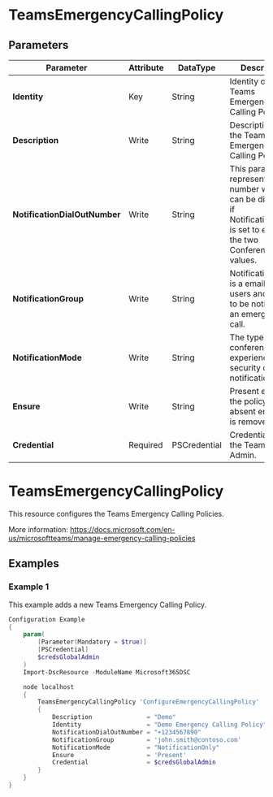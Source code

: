 ﻿# TeamsEmergencyCallingPolicy

## Parameters

| Parameter | Attribute | DataType | Description | Allowed Values |
| --- | --- | --- | --- | --- |
| **Identity** | Key | String | Identity of the Teams Emergency Calling Policy. ||
| **Description** | Write | String | Description of the Teams Emergency Calling Policy. ||
| **NotificationDialOutNumber** | Write | String | This parameter represents PSTN number which can be dialed out if NotificationMode is set to either of the two Conference values. ||
| **NotificationGroup** | Write | String | NotificationGroup is a email list of users and groups to be notified of an emergency call. ||
| **NotificationMode** | Write | String | The type of conference experience for security desk notification. |NotificationOnly, ConferenceMuted, ConferenceUnMuted|
| **Ensure** | Write | String | Present ensures the policy exists, absent ensures it is removed. |Present, Absent|
| **Credential** | Required | PSCredential | Credentials of the Teams Global Admin. ||


# TeamsEmergencyCallingPolicy

This resource configures the Teams Emergency Calling Policies.

More information: https://docs.microsoft.com/en-us/microsoftteams/manage-emergency-calling-policies

## Examples

### Example 1

This example adds a new Teams Emergency Calling Policy.

```powershell
Configuration Example
{
    param(
        [Parameter(Mandatory = $true)]
        [PSCredential]
        $credsGlobalAdmin
    )
    Import-DscResource -ModuleName Microsoft365DSC

    node localhost
    {
        TeamsEmergencyCallingPolicy 'ConfigureEmergencyCallingPolicy'
        {
            Description               = "Demo"
            Identity                  = "Demo Emergency Calling Policy"
            NotificationDialOutNumber = "+1234567890"
            NotificationGroup         = 'john.smith@contoso.com'
            NotificationMode          = "NotificationOnly"
            Ensure                    = 'Present'
            Credential                = $credsGlobalAdmin
        }
    }
}
```

